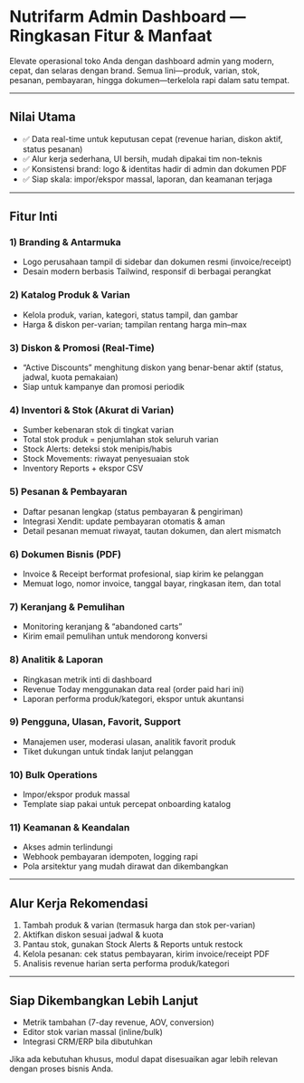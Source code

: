 # Nutrifarm Admin Dashboard — Ringkasan Fitur & Manfaat

Elevate operasional toko Anda dengan dashboard admin yang modern, cepat, dan selaras dengan brand. Semua lini—produk, varian, stok, pesanan, pembayaran, hingga dokumen—terkelola rapi dalam satu tempat.

---

## Nilai Utama
- ✅ Data real-time untuk keputusan cepat (revenue harian, diskon aktif, status pesanan)
- ✅ Alur kerja sederhana, UI bersih, mudah dipakai tim non-teknis
- ✅ Konsistensi brand: logo & identitas hadir di admin dan dokumen PDF
- ✅ Siap skala: impor/ekspor massal, laporan, dan keamanan terjaga

---

## Fitur Inti

### 1) Branding & Antarmuka
- Logo perusahaan tampil di sidebar dan dokumen resmi (invoice/receipt)
- Desain modern berbasis Tailwind, responsif di berbagai perangkat

### 2) Katalog Produk & Varian
- Kelola produk, varian, kategori, status tampil, dan gambar
- Harga & diskon per-varian; tampilan rentang harga min–max

### 3) Diskon & Promosi (Real-Time)
- “Active Discounts” menghitung diskon yang benar-benar aktif (status, jadwal, kuota pemakaian)
- Siap untuk kampanye dan promosi periodik

### 4) Inventori & Stok (Akurat di Varian)
- Sumber kebenaran stok di tingkat varian
- Total stok produk = penjumlahan stok seluruh varian
- Stock Alerts: deteksi stok menipis/habis
- Stock Movements: riwayat penyesuaian stok
- Inventory Reports + ekspor CSV

### 5) Pesanan & Pembayaran
- Daftar pesanan lengkap (status pembayaran & pengiriman)
- Integrasi Xendit: update pembayaran otomatis & aman
- Detail pesanan memuat riwayat, tautan dokumen, dan alert mismatch

### 6) Dokumen Bisnis (PDF)
- Invoice & Receipt berformat profesional, siap kirim ke pelanggan
- Memuat logo, nomor invoice, tanggal bayar, ringkasan item, dan total

### 7) Keranjang & Pemulihan
- Monitoring keranjang & “abandoned carts”
- Kirim email pemulihan untuk mendorong konversi

### 8) Analitik & Laporan
- Ringkasan metrik inti di dashboard
- Revenue Today menggunakan data real (order paid hari ini)
- Laporan performa produk/kategori, ekspor untuk akuntansi

### 9) Pengguna, Ulasan, Favorit, Support
- Manajemen user, moderasi ulasan, analitik favorit produk
- Tiket dukungan untuk tindak lanjut pelanggan

### 10) Bulk Operations
- Impor/ekspor produk massal
- Template siap pakai untuk percepat onboarding katalog

### 11) Keamanan & Keandalan
- Akses admin terlindungi
- Webhook pembayaran idempoten, logging rapi
- Pola arsitektur yang mudah dirawat dan dikembangkan

---

## Alur Kerja Rekomendasi
1) Tambah produk & varian (termasuk harga dan stok per-varian)
2) Aktifkan diskon sesuai jadwal & kuota
3) Pantau stok, gunakan Stock Alerts & Reports untuk restock
4) Kelola pesanan: cek status pembayaran, kirim invoice/receipt PDF
5) Analisis revenue harian serta performa produk/kategori

---

## Siap Dikembangkan Lebih Lanjut
- Metrik tambahan (7-day revenue, AOV, conversion)
- Editor stok varian massal (inline/bulk)
- Integrasi CRM/ERP bila dibutuhkan

Jika ada kebutuhan khusus, modul dapat disesuaikan agar lebih relevan dengan proses bisnis Anda.
